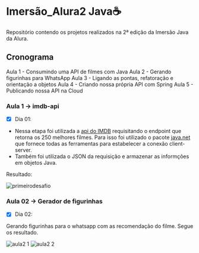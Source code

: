 # Imersão_Alura2 Java☕

Repositório contendo os projetos realizados na 2ª edição da Imersão Java da Alura.

## Cronograma
Aula 1 - Consumindo uma API de filmes com Java
Aula 2 - Gerando figurinhas para WhatsApp
Aula 3 - Ligando as pontas, refatoração e orientação a objetos
Aula 4 - Criando nossa própria API com Spring
Aula 5 - Publicando nossa API na Cloud

### Aula 1 -> imdb-api

- [x] Dia 01:

 * Nessa etapa foi utilizada a [api do IMDB](https://imdb-api.com/) requisitando o endpoint que retorna os 250 melhores filmes. Para isso foi utilizado o pacote [java.net](https://docs.oracle.com/javase/7/docs/api/java/net/package-summary.html) que fornece todas as ferramentas para estabelecer a conexão client-server.<br>
 * Também foi utilizada o JSON da requisição e armazenar as informções em objetos Java.
 
 Resultado:
 
![primeirodesafio](https://user-images.githubusercontent.com/113212789/228436798-d823e668-65cf-49c9-989b-37318841b034.PNG)

### Aula 02 -> Gerador de figurinhas

- [x] Dia 02:

Gerando figurinhas para o whatsapp com as recomendação do filme. Segue os resultado.

![aula2 1](https://user-images.githubusercontent.com/113212789/229686899-63a99bec-a5ca-43b4-923c-136150042716.png)
![aula2 2](https://user-images.githubusercontent.com/113212789/229686908-32d9c2ad-92fc-4b0f-b337-f0cb247ad776.png)
